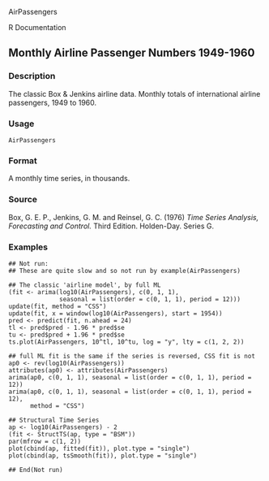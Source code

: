 AirPassengers

R Documentation

## Monthly Airline Passenger Numbers 1949-1960

### Description

The classic Box & Jenkins airline data. Monthly totals of international
airline passengers, 1949 to 1960.

### Usage

    AirPassengers

### Format

A monthly time series, in thousands.

### Source

Box, G. E. P., Jenkins, G. M. and Reinsel, G. C. (1976) _Time Series Analysis,
Forecasting and Control._ Third Edition. Holden-Day. Series G.

### Examples

    
    ## Not run: 
    ## These are quite slow and so not run by example(AirPassengers)
    
    ## The classic 'airline model', by full ML
    (fit <- arima(log10(AirPassengers), c(0, 1, 1),
                  seasonal = list(order = c(0, 1, 1), period = 12)))
    update(fit, method = "CSS")
    update(fit, x = window(log10(AirPassengers), start = 1954))
    pred <- predict(fit, n.ahead = 24)
    tl <- pred$pred - 1.96 * pred$se
    tu <- pred$pred + 1.96 * pred$se
    ts.plot(AirPassengers, 10^tl, 10^tu, log = "y", lty = c(1, 2, 2))
    
    ## full ML fit is the same if the series is reversed, CSS fit is not
    ap0 <- rev(log10(AirPassengers))
    attributes(ap0) <- attributes(AirPassengers)
    arima(ap0, c(0, 1, 1), seasonal = list(order = c(0, 1, 1), period = 12))
    arima(ap0, c(0, 1, 1), seasonal = list(order = c(0, 1, 1), period = 12),
          method = "CSS")
    
    ## Structural Time Series
    ap <- log10(AirPassengers) - 2
    (fit <- StructTS(ap, type = "BSM"))
    par(mfrow = c(1, 2))
    plot(cbind(ap, fitted(fit)), plot.type = "single")
    plot(cbind(ap, tsSmooth(fit)), plot.type = "single")
    
    ## End(Not run)

